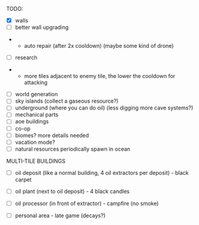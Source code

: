 TODO:
- [x] walls
- [ ] better wall upgrading
- - auto repair (after 2x cooldown) (maybe some kind of drone)
- [ ] research
- - more tiles adjacent to enemy tile, the lower the cooldown for attacking
- [ ] world generation
- [ ] sky islands (collect a gaseous resource?)
- [ ] underground (where you can do oil) (less digging more cave systems?)
- [ ] mechanical parts
- [ ] aoe buildings
- [ ] co-op
- [ ] biomes? more details needed
- [ ] vacation mode?
- [ ] natural resources periodically spawn in ocean

MULTI-TILE BUILDINGS
- [ ] oil deposit (like a normal building, 4 oil extractors per deposit) - black carpet
- [ ] oil plant (next to oil deposit) - 4 black candles 
- [ ] oil processor (in front of extractor) - campfire (no smoke)


- [ ] personal area - late game (decays?)